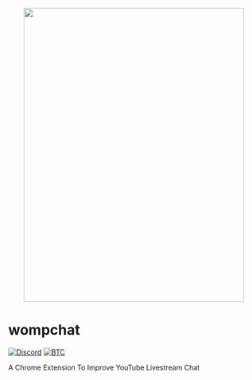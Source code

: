 <p align="center">
  <img width="443" height="592" src="https://cdn.jsdelivr.net/gh/wompmacho/wompchat/assets/gif/emotesMenu.gif">
</p>

# wompchat 
[![Discord](https://img.shields.io/discord/238458588169895937?label=Discord&style=plastic)](https://discord.gg/pVNnTDA) [![BTC](https://img.shields.io/static/v1?label=BTC&style=plastic&message=3QkKHVyT1nZLEeH8f77bUhXorXKPQs5gzN&color=red)](https://cdn.jsdelivr.net/gh/wompmacho/wompchat/assets/img/btc.JPG)

A Chrome Extension To Improve YouTube Livestream Chat
